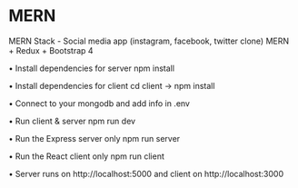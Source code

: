 # MERN
MERN Stack - Social media app (instagram, facebook, twitter clone)  MERN + Redux + Bootstrap 4


•	Install dependencies for server 
   npm install

•	Install dependencies for client
   cd client -> npm install

•	Connect to your mongodb and add info in .env

•	Run client & server
   npm run dev

•	Run the Express server only
   npm run server

•	Run the React client only
   npm run client

•	Server runs on http://localhost:5000 and client on http://localhost:3000
